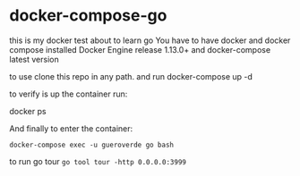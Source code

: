 # docker-compose-go
this is my docker test about to learn go
You have to have docker and docker compose installed 
Docker Engine release 1.13.0+
and docker-compose latest version

to use clone this repo in any path.
and run docker-compose up -d 

to verify is up the container run:

docker ps


And finally to enter the container:

```docker-compose exec -u gueroverde go bash ```

to run go tour 
```go tool tour -http 0.0.0.0:3999```
